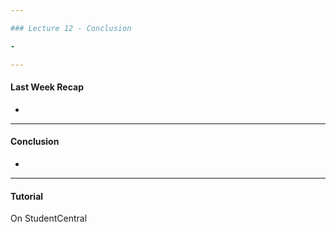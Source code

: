 ```yaml
---

### Lecture 12 - Conclusion

- 

---
```


#### Last Week Recap

- 




---

#### Conclusion

- 

---

#### Tutorial

On StudentCentral